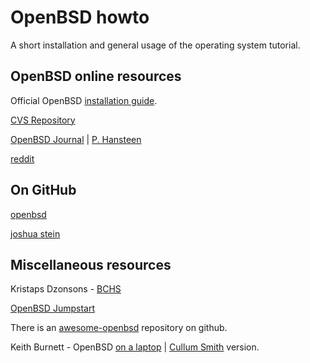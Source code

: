 # OpenBSD howto

A short installation and general usage of the operating system tutorial.

## OpenBSD online resources

Official OpenBSD [installation guide](http://www.openbsd.org/faq/index.html).

[CVS Repository](https://cvsweb.openbsd.org/)

[OpenBSD Journal](http://www.undeadly.org/cgi?action=front) | [P. Hansteen](https://bsdly.blogspot.com)

[reddit](https://www.reddit.com/r/openbsd/)

## On GitHub

[openbsd](https://github.com/openbsd)

[joshua stein](https://github.com/jcs)

## Miscellaneous resources

Kristaps Dzonsons - [BCHS](https://learnbchs.org)

[OpenBSD Jumpstart](https://www.openbsdjumpstart.org/#/)

There is an [awesome-openbsd](https://github.com/ligurio/awesome-openbsd) repository on github.

Keith Burnett - OpenBSD [on a laptop](http://sohcahtoa.org.uk/openbsd.html) | [Cullum Smith](https://www.c0ffee.net/blog/openbsd-on-a-laptop/) version.
